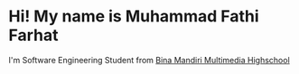 <h1>Hi! My name is Muhammad Fathi Farhat </h1>

<p>I'm Software Engineering Student from <a target="_blank" href="https://smkbm3.sch.id/">Bina Mandiri Multimedia Highschool</a>
<!---
muhammadfathifarhat/muhammadfathifarhat is a ✨ special ✨ repository because its `README.md` (this file) appears on your GitHub profile.
You can click the Preview link to take a look at your changes.
--->

